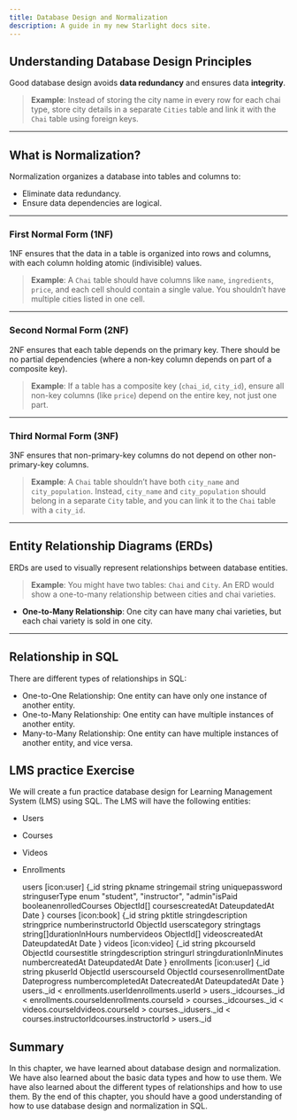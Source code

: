 ```yaml
---
title: Database Design and Normalization
description: A guide in my new Starlight docs site.
---
```




Understanding Database Design Principles
----------------------------------------

Good database design avoids **data redundancy** and ensures data **integrity**.

> **Example**: Instead of storing the city name in every row for each chai type, store city details in a separate `Cities` table and link it with the `Chai` table using foreign keys.

* * *

What is Normalization?
----------------------

Normalization organizes a database into tables and columns to:

*   Eliminate data redundancy.
*   Ensure data dependencies are logical.

* * *

### First Normal Form (1NF)

1NF ensures that the data in a table is organized into rows and columns, with each column holding atomic (indivisible) values.

> **Example**: A `Chai` table should have columns like `name`, `ingredients`, `price`, and each cell should contain a single value. You shouldn’t have multiple cities listed in one cell.

* * *

### Second Normal Form (2NF)

2NF ensures that each table depends on the primary key. There should be no partial dependencies (where a non-key column depends on part of a composite key).

> **Example**: If a table has a composite key (`chai_id`, `city_id`), ensure all non-key columns (like `price`) depend on the entire key, not just one part.

* * *

### Third Normal Form (3NF)

3NF ensures that non-primary-key columns do not depend on other non-primary-key columns.

> **Example**: A `Chai` table shouldn’t have both `city_name` and `city_population`. Instead, `city_name` and `city_population` should belong in a separate `City` table, and you can link it to the `Chai` table with a `city_id`.

* * *

Entity Relationship Diagrams (ERDs)
-----------------------------------

ERDs are used to visually represent relationships between database entities.

> **Example**: You might have two tables: `Chai` and `City`. An ERD would show a one-to-many relationship between cities and chai varieties.

*   **One-to-Many Relationship**: One city can have many chai varieties, but each chai variety is sold in one city.

* * *

Relationship in SQL
-------------------

There are different types of relationships in SQL:

*   One-to-One Relationship: One entity can have only one instance of another entity.
*   One-to-Many Relationship: One entity can have multiple instances of another entity.
*   Many-to-Many Relationship: One entity can have multiple instances of another entity, and vice versa.

LMS practice Exercise
---------------------

We will create a fun practice database design for Learning Management System (LMS) using SQL. The LMS will have the following entities:

*   Users
*   Courses
*   Videos
*   Enrollments

    users [icon:user] {_id string pkname stringemail string uniquepassword stringuserType enum "student", "instructor", "admin"isPaid booleanenrolledCourses ObjectId[] coursescreatedAt DateupdatedAt Date
    }
    courses [icon:book] {_id string pktitle stringdescription stringprice numberinstructorId ObjectId userscategory stringtags string[]durationInHours numbervideos ObjectId[] videoscreatedAt DateupdatedAt Date
    }
    videos [icon:video] {_id string pkcourseId ObjectId coursestitle stringdescription stringurl stringdurationInMinutes numbercreatedAt DateupdatedAt Date
    }
    enrollments [icon:user] {_id string pkuserId ObjectId userscourseId ObjectId coursesenrollmentDate Dateprogress numbercompletedAt DatecreatedAt DateupdatedAt Date
    }
    users._id < enrollments.userIdenrollments.userId > users._idcourses._id < enrollments.courseIdenrollments.courseId > courses._idcourses._id < videos.courseIdvideos.courseId > courses._idusers._id < courses.instructorIdcourses.instructorId > users._id

Summary
-------

In this chapter, we have learned about database design and normalization. We have also learned about the basic data types and how to use them. We have also learned about the different types of relationships and how to use them. By the end of this chapter, you should have a good understanding of how to use database design and normalization in SQL.

